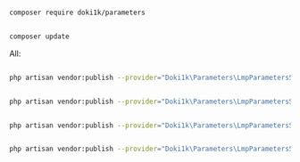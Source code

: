 
```bash

composer require doki1k/parameters

```


```bash

composer update

```

All:

```bash

php artisan vendor:publish --provider="Doki1k\Parameters\LmpParametersServiceProvider"

```

```bash

php artisan vendor:publish --provider="Doki1k\Parameters\LmpParametersServiceProvider" --tag="helpers"

```

```bash

php artisan vendor:publish --provider="Doki1k\Parameters\LmpParametersServiceProvider" --tag="models"

```

```bash

php artisan vendor:publish --provider="Doki1k\Parameters\LmpParametersServiceProvider" --tag="migrations"

```
